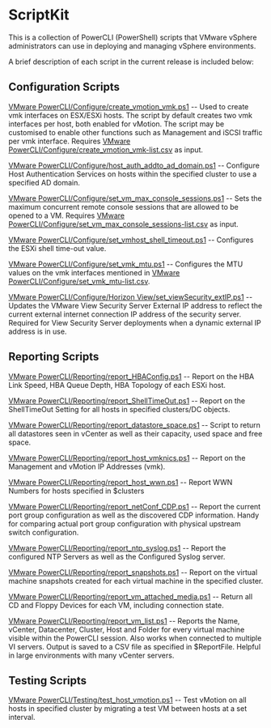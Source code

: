 ScriptKit
=========

This is a collection of PowerCLI (PowerShell) scripts that VMware vSphere administrators can use in deploying and managing vSphere environments.

A brief description of each script in the current release is included below:

Configuration Scripts
---------------------
[VMware PowerCLI/Configure/create_vmotion_vmk.ps1](https://github.com/rynardtspies/ScriptKit/blob/master/VMware%20PowerCLI/Configure/create_vmotion_vmk.ps1) -- Used to create vmk interfaces on ESX/ESXi hosts. The script by default creates two vmk interfaces per host, both enabled for vMotion. The script may be customised to enable other functions such as Management and iSCSI traffic per vmk interface. Requires [VMware PowerCLI/Configure/create_vmotion_vmk-list.csv](https://github.com/rynardtspies/ScriptKit/blob/master/VMware%20PowerCLI/Configure/create_vmotion_vmk-list.csv) as input.

[VMware PowerCLI/Configure/host_auth_addto_ad_domain.ps1](https://github.com/rynardtspies/ScriptKit/blob/master/VMware%20PowerCLI/Configure/host_auth_addto_ad_domain.ps1) -- Configure Host Authentication Services on hosts within the specified cluster to use a specified AD domain.

[VMware PowerCLI/Configure/set_vm_max_console_sessions.ps1](https://github.com/rynardtspies/ScriptKit/blob/master/VMware%20PowerCLI/Configure/set_vm_max_console_sessions.ps1) -- Sets the maximum concurrent remote console sessions that are allowed to be opened to a VM. Requires [VMware PowerCLI/Configure/set_vm_max_console_sessions-list.csv](https://github.com/rynardtspies/ScriptKit/blob/master/VMware%20PowerCLI/Configure/set_vm_max_console_sessions-list.csv) as input.

[VMware PowerCLI/Configure/set_vmhost_shell_timeout.ps1](https://github.com/rynardtspies/ScriptKit/blob/master/VMware%20PowerCLI/Configure/set_vmhost_shell_timeout.ps1) -- Configures the ESXi shell time-out value.

[VMware PowerCLI/Configure/set_vmk_mtu.ps1](https://github.com/rynardtspies/ScriptKit/blob/master/VMware%20PowerCLI/Configure/set_vmk_mtu.ps1) -- Configures the MTU values on the vmk interfaces mentioned in [VMware PowerCLI/Configure/set_vmk_mtu-list.csv](https://github.com/rynardtspies/ScriptKit/blob/master/VMware%20PowerCLI/Configure/set_vmk_mtu-list.csv).

[VMware PowerCLI/Configure/Horizon View/set_viewSecurity_extIP.ps1](https://github.com/rynardtspies/ScriptKit/blob/master/VMware%20PowerCLI/Configure/Horizon%20View/set_viewSecurity_extIP.ps1) -- Updates the VMware View Security Server External IP address to reflect the current external internet connection IP address of the security server. Required for View Security Server deployments when a dynamic external IP address is in use.

Reporting Scripts
-----------------
[VMware PowerCLI/Reporting/report_HBAConfig.ps1](https://github.com/rynardtspies/ScriptKit/blob/master/VMware%20PowerCLI/Reporting/report_HBAConfig.ps1) -- Report on the HBA Link Speed, HBA Queue Depth, HBA Topology of each ESXi host.

[VMware PowerCLI/Reporting/report_ShellTimeOut.ps1](https://github.com/rynardtspies/ScriptKit/blob/master/VMware%20PowerCLI/Reporting/report_ShellTimeOut.ps1) -- Report on the ShellTimeOut Setting for all hosts in specified clusters/DC objects.

[VMware PowerCLI/Reporting/report_datastore_space.ps1](https://github.com/rynardtspies/ScriptKit/blob/master/VMware%20PowerCLI/Reporting/report_datastore_space.ps1) -- Script to return all datastores seen in vCenter as well as their capacity, used space and free space.

[VMware PowerCLI/Reporting/report_host_vmknics.ps1](https://github.com/rynardtspies/ScriptKit/blob/master/VMware%20PowerCLI/Reporting/report_host_vmknics.ps1) -- Report on the Management and vMotion IP Addresses (vmk).

[VMware PowerCLI/Reporting/report_host_wwn.ps1](https://github.com/rynardtspies/ScriptKit/blob/master/VMware%20PowerCLI/Reporting/report_host_wwn.ps1) -- Report WWN Numbers for hosts specified in $clusters

[VMware PowerCLI/Reporting/report_netConf_CDP.ps1](https://github.com/rynardtspies/ScriptKit/blob/master/VMware%20PowerCLI/Reporting/report_netConf_CDP.ps1) -- Report the current port group configuration as well as the discovered CDP information. Handy for comparing actual port group configuration with physical upstream switch configuration.

[VMware PowerCLI/Reporting/report_ntp_syslog.ps1](https://github.com/rynardtspies/ScriptKit/blob/master/VMware%20PowerCLI/Reporting/report_ntp_syslog.ps1) -- Report the configured NTP Servers as well as the Configured Syslog server.

[VMware PowerCLI/Reporting/report_snapshots.ps1](https://github.com/rynardtspies/ScriptKit/blob/master/VMware%20PowerCLI/Reporting/report_snapshots.ps1) -- Report on the virtual machine snapshots created for each virtual machine in the specified cluster.

[VMware PowerCLI/Reporting/report_vm_attached_media.ps1](https://github.com/rynardtspies/ScriptKit/blob/master/VMware%20PowerCLI/Reporting/report_vm_attached_media.ps1) -- Return all CD and Floppy Devices for each VM, including connection state.

[VMware PowerCLI/Reporting/report_vm_list.ps1](https://github.com/rynardtspies/ScriptKit/blob/master/VMware%20PowerCLI/Reporting/report_vm_list.ps1) -- Reports the Name, vCenter, Datacenter, Cluster, Host and Folder for every virtual machine visible within the PowerCLI session. Also works when connected to multiple VI servers. Output is saved to a CSV file as specified in $ReportFile. Helpful in large environments with many vCenter servers.

Testing Scripts
---------------
[VMware PowerCLI/Testing/test_host_vmotion.ps1](https://github.com/rynardtspies/ScriptKit/blob/master/VMware%20PowerCLI/Testing/test_host_vmotion.ps1) -- Test vMotion on all hosts in specified cluster by migrating a test VM between hosts at a set interval.
